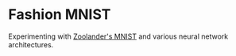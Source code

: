 # Fashion MNIST
Experimenting with [Zoolander's MNIST](https://github.com/zalandoresearch/fashion-mnist) and various neural network architectures.
